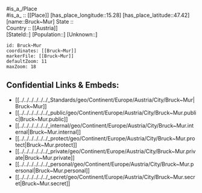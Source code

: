 ﻿---
location: [47.42,15.28] 
mapzoom: [7,12] 
mapmarker: city 
type: City
tags:
- geo/City


SpocWebEntityId: 29371
isDeleted: false
confidential: public

---
#is_a_/Place  
#is_a_ :: [[Place]] 
[has_place_longitude::15.28] 
[has_place_latitude::47.42] 
[name::Bruck~Mur] 
State ::  
Country :: [[Austria]]  
[StateId::] 
[Population::] 
[Unknown::] 


```leaflet
id: Bruck~Mur
coordinates: [[Bruck~Mur]] 
markerFile: [[Bruck~Mur]] 
defaultZoom: 11 
maxZoom: 18
```


## Confidential Links & Embeds: 
- [[../../../../../../_Standards/geo/Continent/Europe/Austria/City/Bruck~Mur|Bruck~Mur]] 
- [[../../../../../../_public/geo/Continent/Europe/Austria/City/Bruck~Mur.public|Bruck~Mur.public]] 
- [[../../../../../../_internal/geo/Continent/Europe/Austria/City/Bruck~Mur.internal|Bruck~Mur.internal]] 
- [[../../../../../../_protect/geo/Continent/Europe/Austria/City/Bruck~Mur.protect|Bruck~Mur.protect]] 
- [[../../../../../../_private/geo/Continent/Europe/Austria/City/Bruck~Mur.private|Bruck~Mur.private]] 
- [[../../../../../../_personal/geo/Continent/Europe/Austria/City/Bruck~Mur.personal|Bruck~Mur.personal]] 
- [[../../../../../../_secret/geo/Continent/Europe/Austria/City/Bruck~Mur.secret|Bruck~Mur.secret]] 
